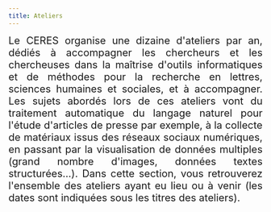 ```yaml
---
title: Ateliers
---
```


<div style="position:relative; font-size:20px; text-align: justify; text-justify: inter-word;">Le CERES organise une dizaine d'ateliers par an, dédiés à accompagner les chercheurs et les chercheuses dans la maîtrise d'outils informatiques et de méthodes pour la recherche en lettres, sciences humaines et sociales, et à accompagner. Les sujets abordés lors de ces ateliers vont du traitement automatique du langage naturel pour l'étude d'articles de presse par exemple, à la collecte de matériaux issus des réseaux sociaux numériques, en passant par la visualisation de données multiples (grand nombre d'images, données textes structurées...). Dans cette section, vous retrouverez l'ensemble des ateliers ayant eu lieu ou à venir (les dates sont indiquées sous les titres des ateliers).</div>